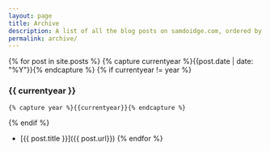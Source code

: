 ```yaml
---
layout: page
title: Archive
description: A list of all the blog posts on samdoidge.com, ordered by year.
permalink: archive/
---
```


{% for post in site.posts %}
{% capture currentyear %}{{post.date | date: "%Y"}}{% endcapture %}
{% if currentyear != year %}

### {{ currentyear }}

    {% capture year %}{{currentyear}}{% endcapture %}

{% endif %}

- [{{ post.title }}]({{ post.url}})
  {% endfor %}
